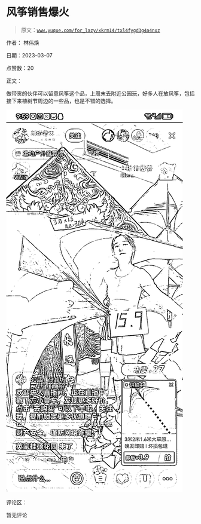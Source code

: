 # 风筝销售爆火

> 原文：[`www.yuque.com/for_lazy/xkrm14/txl4fygd3g4a4nxz`](https://www.yuque.com/for_lazy/xkrm14/txl4fygd3g4a4nxz)

作者： 林伟焕 

日期：2023-03-07 

点赞数：20 

正文： 

做带货的伙伴可以留意风筝这个品，上周末去附近公园玩，好多人在放风筝，包括接下来植树节周边的一些品，也是不错的选择。 

![](img/83ca95e82ea4ef81a9d0e1d46b049a48.png)  

评论区： 

暂无评论 


